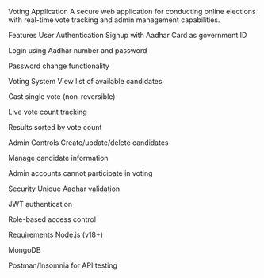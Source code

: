 Voting Application
A secure web application for conducting online elections with real-time vote tracking and admin management capabilities.

Features
User Authentication
Signup with Aadhar Card as government ID

Login using Aadhar number and password

Password change functionality

Voting System
View list of available candidates

Cast single vote (non-reversible)

Live vote count tracking

Results sorted by vote count

Admin Controls
Create/update/delete candidates

Manage candidate information

Admin accounts cannot participate in voting

Security
Unique Aadhar validation

JWT authentication

Role-based access control

Requirements
Node.js (v18+)

MongoDB

Postman/Insomnia for API testing